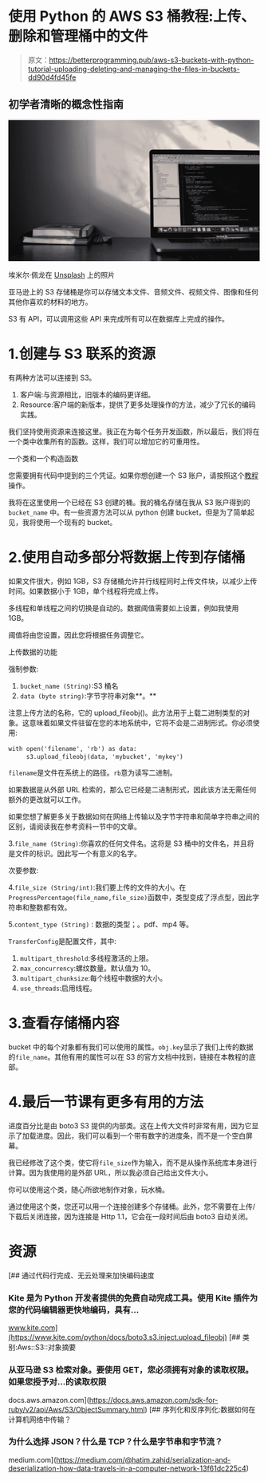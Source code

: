 # 使用 Python 的 AWS S3 桶教程:上传、删除和管理桶中的文件

> 原文：<https://betterprogramming.pub/aws-s3-buckets-with-python-tutorial-uploading-deleting-and-managing-the-files-in-buckets-dd90d4fd45fe>

## 初学者清晰的概念性指南

![](img/476cdd8bf44d60dea3353fe2c9a69ded.png)

埃米尔·佩龙在 [Unsplash](https://unsplash.com?utm_source=medium&utm_medium=referral) 上的照片

亚马逊上的 S3 存储桶是你可以存储文本文件、音频文件、视频文件、图像和任何其他你喜欢的材料的地方。

S3 有 API，可以调用这些 API 来完成所有可以在数据库上完成的操作。

# 1.创建与 S3 联系的资源

有两种方法可以连接到 S3。

1.  客户端:与资源相比，旧版本的编码更详细。
2.  Resource:客户端的新版本，提供了更多处理操作的方法，减少了冗长的编码实践。

我们坚持使用资源来连接这里。我正在为每个任务开发函数，所以最后，我们将在一个类中收集所有的函数。这样，我们可以增加它的可重用性。

一个类和一个构造函数

您需要拥有代码中提到的三个凭证。如果你想创建一个 S3 账户，请按照这个[教程](https://rockstarhelpdesk.com/knowledge-base/how-to-create-your-amazon-s3-account-and-bucket/)操作。

我将在这里使用一个已经在 S3 创建的桶。我的桶名存储在我从 S3 账户得到的`bucket_name` 中。有一些资源方法可以从 python 创建 bucket，但是为了简单起见，我将使用一个现有的 bucket。

# 2.使用自动多部分将数据上传到存储桶

如果文件很大，例如 1GB，S3 存储桶允许并行线程同时上传文件块，以减少上传时间。如果数据小于 1GB，单个线程将完成上传。

多线程和单线程之间的切换是自动的。数据阈值需要如上设置，例如我使用 1GB。

阈值将由您设置，因此您将根据任务调整它。

上传数据的功能

强制参数:

1.  `bucket_name (String)`:S3 桶名
2.  `data (byte string)`:字节字符串对象**。**

注意上传方法的名称，它的 upload_fileobj()。此方法用于上载二进制类型的对象。这意味着如果文件驻留在您的本地系统中，它将不会是二进制形式。你必须使用:

```
with open('filename', 'rb') as data:         
     s3.upload_fileobj(data, 'mybucket', 'mykey')
```

`filename`是文件在系统上的路径。`rb`意为读写二进制。

如果数据是从外部 URL 检索的，那么它已经是二进制形式，因此该方法无需任何额外的更改就可以工作。

如果您想了解更多关于数据如何在网络上传输以及字节字符串和简单字符串之间的区别，请阅读我在参考资料一节中的文章。

3.`file_name (String)`:你喜欢的任何文件名。这将是 S3 桶中的文件名，并且将是文件的标识。因此写一个有意义的名字。

次要参数:

4.`file_size (String/int)`:我们要上传的文件的大小。在`ProgressPercentage(file_name,file_size)`函数中，类型变成了浮点型，因此字符串和整数都有效。

5.`content_type (String)` : 数据的类型；。pdf、mp4 等。

`TransferConfig`是配置文件，其中:

1.  `multipart_threshold`:多线程激活的上限。
2.  `max_concurrency`:螺纹数量。默认值为 10。
3.  `multipart_chunksize`:每个线程中数据的大小。
4.  `use_threads`:启用线程。

# 3.查看存储桶内容

bucket 中的每个对象都有我们可以使用的属性。`obj.key`显示了我们上传的数据的`file_name`。其他有用的属性可以在 S3 的官方文档中找到，链接在本教程的底部。

# 4.最后一节课有更多有用的方法

进度百分比是由 boto3 S3 提供的内部类。这在上传大文件时非常有用，因为它显示了加载进度。因此，我们可以看到一个带有数字的进度条，而不是一个空白屏幕。

我已经修改了这个类，使它将`file_size`作为输入，而不是从操作系统库本身进行计算。因为我使用的是外部 URL，所以我必须自己给出文件大小。

你可以使用这个类，随心所欲地制作对象，玩水桶。

通过使用这个类，您还可以用一个连接创建多个存储桶。此外，您不需要在上传/下载后关闭连接，因为连接是 Http 1.1，它会在一段时间后由 boto3 自动关闭。

# **资源**

[](https://www.kite.com/python/docs/boto3.s3.inject.upload_fileobj) [## 通过代码行完成、无云处理来加快编码速度

### Kite 是为 Python 开发者提供的免费自动完成工具。使用 Kite 插件为您的代码编辑器更快地编码，具有…

www.kite.com](https://www.kite.com/python/docs/boto3.s3.inject.upload_fileobj)  [## 类别:Aws::S3::对象摘要

### 从亚马逊 S3 检索对象。要使用 GET，您必须拥有对象的读取权限。如果您授予对…的读取权限

docs.aws.amazon.com](https://docs.aws.amazon.com/sdk-for-ruby/v2/api/Aws/S3/ObjectSummary.html) [](https://medium.com/@hatim.zahid/serialization-and-deserialization-how-data-travels-in-a-computer-network-13f61dc225c4) [## 序列化和反序列化:数据如何在计算机网络中传输？

### 为什么选择 JSON？什么是 TCP？什么是字节串和字节流？

medium.com](https://medium.com/@hatim.zahid/serialization-and-deserialization-how-data-travels-in-a-computer-network-13f61dc225c4)